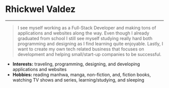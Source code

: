 # Rhickwel Valdez

---

> I see myself working as a Full-Stack Developer and making tons of applications and websites along the way. Even though I already graduated from school I still see myself studying really hard both programming and designing as I find learning quite enjoyable. Lastly, I want to create my own tech related business that focuses on development and helping small/start-up companies to be successful.

- **Interests:** traveling, programming, designing, and developing applications and websites
- **Hobbies:** reading manhwa, manga, non-fiction, and, fiction books, watching TV shows and series, learning/studying, and sleeping